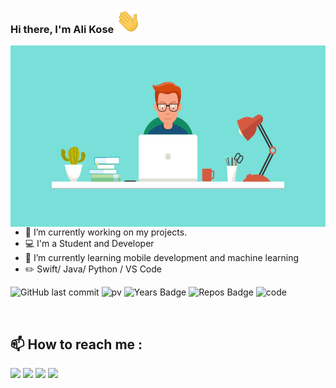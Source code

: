 ### Hi there, I'm Ali Kose <img src="https://raw.githubusercontent.com/ABSphreak/ABSphreak/master/gifs/Hi.gif" width="40px" />
<img align="right" height="290" src="https://github.com/koseali/koseali/blob/main/Ali%20Kose_1.gif" />

- 🔭 I’m currently working on my projects.
- 💻 I'm a Student and Developer
- 🌱 I’m currently learning mobile development and machine learning
- :pencil2: Swift/ Java/ Python / VS Code

![GitHub last commit](https://img.shields.io/github/last-commit/koseali/koseali)
![pv](https://komarev.com/ghpvc/?username=koseali)
![Years Badge](https://badges.pufler.dev/years/koseali)
![Repos Badge](https://badges.pufler.dev/repos/koseali)
![code](https://img.shields.io/badge/code%20quality-A++-success)

<br/>

## :mailbox: How to reach me :
[<img src="https://img.icons8.com/bubbles/50/000000/gmail.png"/>](mailto:kosealii@icloud.com)
[<img src="https://img.icons8.com/bubbles/50/000000/linkedin.png"/>](https://www.linkedin.com/in/ali-köse-311985170/)
[<img src="https://img.icons8.com/bubbles/50/000000/instagram-new.png"/>](https://instagram.com/kosealii)
[<img src="https://img.icons8.com/bubbles/50/000000/spotify.png"/>](https://open.spotify.com/user/kosealii-tr)


